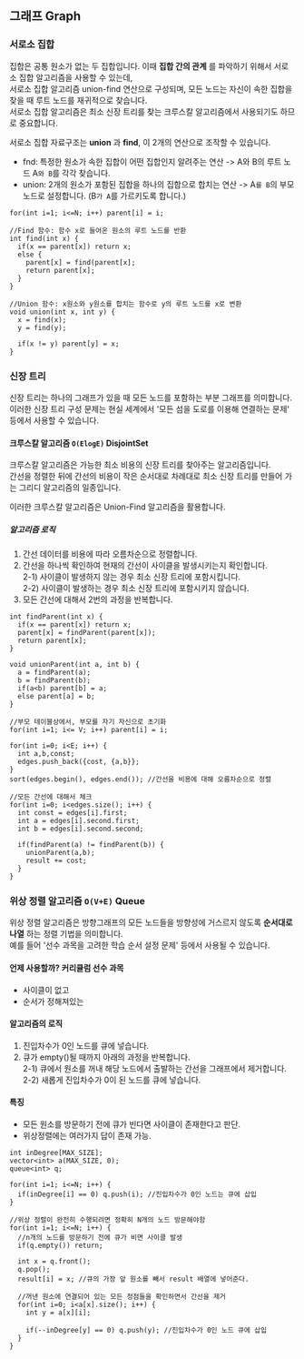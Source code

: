 ## 그래프 Graph

### 서로소 집합
집합은 공통 원소가 없는 두 집합입니다. 이때 **집합 간의 관계** 를 파악하기 위해서 서로소 집합 알고리즘을 사용할 수 있는데,  
서로소 집합 알고리즘 union-find 연산으로 구성되며, 모든 노드는 자신이 속한 집합을 찾을 때 루트 노드를 재귀적으로 찾습니다.  
서로소 집합 알고리즘은 최소 신장 트리를 찾는 크루스칼 알고리즘에서 사용되기도 하므로 중요합니다.  

서로소 집합 자료구조는 **union** 과 **find**, 이 2개의 연산으로 조작할 수 있습니다.  
- fnd: 특정한 원소가 속한 집합이 어떤 집합인지 알려주는 연산 -> A와 B의 루트 노드 A`와 B`를 각각 찾습니다.  
- union: 2개의 원소가 포함된 집합을 하나의 집합으로 합치는 연산 -> A`를 B`의 부모 노드로 설정합니다. (B`가 A`를 가르키도록 합니다.)  

```
for(int i=1; i<=N; i++) parent[i] = i;

//Find 함수: 함수 x로 들어온 원소의 루트 노드를 반환
int find(int x) {
  if(x == parent[x]) return x;
  else {
    parent[x] = find(parent[x];
    return parent[x];
  }
}

//Union 함수: x원소와 y원소를 합치는 함수로 y의 루트 노드를 x로 변환
void union(int x, int y) {
  x = find(x);
  y = find(y);
  
  if(x != y) parent[y] = x;
}
```

### 신장 트리
신장 트리는 하나의 그래프가 있을 때 모든 노드를 포함하는 부분 그래프를 의미합니다.  
이러한 신장 트리 구성 문제는 현실 세계에서 '모든 섬을 도로를 이용해 연결하는 문제' 등에서 사용할 수 있습니다.  

#### 크루스칼 알고리즘 `O(ElogE)` DisjointSet
크루스칼 알고리즘은 가능한 최소 비용의 신장 트리를 찾아주는 알고리즘입니다.  
간선을 정렬한 뒤에 간선의 비용이 작은 순서대로 차례대로 최소 신장 트리를 만들어 가는 그리디 알고리즘의 일종입니다.  

이러한 크루스칼 알고리즘은 Union-Find 알고리즘을 활용합니다.  

##### 알고리즘 로직
1) 간선 데이터를 비용에 따라 오름차순으로 정렬합니다.  
2) 간선을 하나씩 확인하여 현재의 간선이 사이클을 발생시키는지 확인합니다.  
  2-1) 사이클이 발생하지 않는 경우 최소 신장 트리에 포함시킵니다.  
  2-2) 사이클이 발생하는 경우 최소 신장 트리에 포함시키지 않습니다.  
3) 모든 간선에 대해서 2번의 과정을 반복합니다.  
```
int findParent(int x) {
  if(x == parent[x]) return x;
  parent[x] = findParent(parent[x]);
  return parent[x];
}

void unionParent(int a, int b) {
  a = findParent(a);
  b = findParent(b);
  if(a<b) parent[b] = a;
  else parent[a] = b;
}
```

```
//부모 테이블상에서, 부모를 자기 자신으로 초기화
for(int i=1; i<= V; i++) parent[i] = i;

for(int i=0; i<E; i++) {
  int a,b,const;
  edges.push_back({cost, {a,b}};
}
sort(edges.begin(), edges.end()); //간선을 비용에 대해 오름차순으로 정렬

//모든 간선에 대해서 체크
for(int i=0; i<edges.size(); i++) {
  int const = edges[i].first;
  int a = edges[i].second.first;
  int b = edges[i].second.second;
  
  if(findParent(a) != findParent(b)) {
    unionParent(a,b);
    result += cost;
  }
}
```

### 위상 정렬 알고리즘 `O(V+E)` Queue
위상 정렬 알고리즘은 방향그래프의 모든 노드들을 방향성에 거스르지 않도록 **순서대로 나열** 하는 정렬 기법을 의미합니다.  
예를 들어 '선수 과목을 고려한 학습 순서 설정 문제' 등에서 사용될 수 있습니다. 

#### 언제 사용할까? **커리큘럼** **선수 과목**
- 사이클이 없고
- 순서가 정해져있는

#### 알고리즘의 로직
1) 진입차수가 0인 노드를 큐에 넣습니다.  
2) 큐가 empty()될 때까지 아래의 과정을 반복합니다.  
 2-1) 큐에서 원소를 꺼내 해당 노드에서 출발하는 간선을 그래프에서 제거합니다.  
 2-2) 새롭게 진입차수가 0이 된 노드를 큐에 넣습니다.

#### 특징
- 모든 원소를 방문하기 전에 큐가 빈다면 사이클이 존재한다고 판단.
- 위상정렬에는 여러가지 답이 존재 가능.

```
int inDegree[MAX_SIZE];
vector<int> a(MAX_SIZE, 0);
queue<int> q;

for(int i=1; i<=N; i++) {
  if(inDegree[i] == 0) q.push(i); //진입차수가 0인 노드는 큐에 삽입
}

//위상 정렬이 완전히 수행되려면 정확히 N개의 노드 방문해야함
for(int i=1; i<=N; i++) {
  //n개의 노드를 방문하기 전에 큐가 비면 사이클 발생
  if(q.empty()) return;
  
  int x = q.front();
  q.pop();
  result[i] = x; //큐의 가장 앞 원소를 빼서 result 배열에 넣어준다.
  
  //꺼낸 원소에 연결되어 있는 모든 정점들을 확인하면서 간선을 제거
  for(int i=0; i<a[x].size(); i++) {
    int y = a[x][i];
    
    if(--inDegree[y] == 0) q.push(y); //진입차수가 0인 노드 큐에 삽입
  }
}
```

